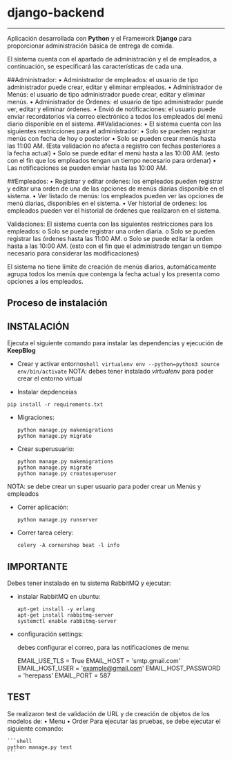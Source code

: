 
# django-backend
---

Aplicación desarrollada con **Python** y el Framework **Django** para proporcionar administración básica de entrega de comida.

El sistema cuenta con el apartado de administración y el de empleados, a continuación, se especificará las características de cada una.

##Administrador:
	•	Administrador de empleados: el usuario de tipo administrador puede crear, editar y eliminar empleados.
	•	Administrador de Menús: el usuario de tipo administrador puede crear, editar y eliminar menús.
	•	Administrador de Órdenes: el usuario de tipo administrador puede ver, editar y eliminar órdenes.
	•	Envió de notificaciones: el usuario puede enviar recordatorios vía correo electrónico a todos los empleados del menú 	diario disponible en el sistema.
##Validaciones:
	•	El sistema cuenta con las siguientes restricciones para el administrador:
	•	Solo se pueden registrar menús con fecha de hoy o posterior
	•	Solo se pueden crear menús hasta las 11:00 AM. (Esta validación no afecta a registro con fechas posteriores a la fecha actual)
	•	Solo se puede editar el menú hasta a las 10:00 AM. (esto con el fin que los empleados tengan un tiempo necesario para ordenar)
	•	Las notificaciones se pueden enviar hasta las 10:00 AM.

##Empleados:
	•	Registrar y editar ordenes: los empleados pueden registrar y editar una orden de una de las opciones de menús diarias disponible en el sistema.
	•	Ver listado de menús: los empleados pueden ver las opciones de menú diarias, disponibles en el sistema.
	•	Ver historial de ordenes: los empleados pueden ver el historial de órdenes que realizaron en el sistema.

Validaciones:
	El sistema cuenta con las siguientes restricciones para los empleados:
	o	Solo se puede registrar una orden diaria.
	o	Solo se pueden registrar las órdenes hasta las 11:00 AM.
	o	Solo se puede editar la orden hasta a las 10:00 AM. (esto con el fin que el administrado tengan un tiempo necesario para considerar las modificaciones)

El sistema no tiene límite de creación de menús diarios, automáticamente agrupa todos los menús que contenga la fecha actual y los presenta como opciones a los empleados.


## Proceso de instalación

## INSTALACIÓN
Ejecuta el siguiente comando para instalar las dependencias y ejecución de **KeepBlog**
- Crear y activar entorno``` shell virtualenv env --python=python3 source env/bin/activate ```
NOTA: debes tener instalado *virtualenv* para poder crear el entorno virtual

* Instalar depdenceias

```shell
pip install -r requirements.txt
```

* Migraciones:

	```shell
	python manage.py makemigrations
	python manage.py migrate

	```

* Crear superusuario:

	```shell
	python manage.py makemigrations
	python manage.py migrate
	python manage.py createsuperuser
	```
NOTA: se debe crear un super usuario para poder crear un Menús y empleados

* Correr aplicación:
	```shell
	python manage.py runserver
	```
* Correr tarea celery:
	```shell
	celery -A cornershop beat -l info
	```

## IMPORTANTE

Debes tener instalado en tu sistema RabbitMQ y ejecutar:

* instalar RabbitMQ en ubuntu:
	```shell
	apt-get install -y erlang
    apt-get install rabbitmq-server
    systemctl enable rabbitmq-server
	```

* configuración settings:

  debes configurar el correo, para las notificaciones de menu:

    EMAIL_USE_TLS = True
    EMAIL_HOST = 'smtp.gmail.com'
    EMAIL_HOST_USER = 'example@gmail.com'
    EMAIL_HOST_PASSWORD = 'herepass'
    EMAIL_PORT = 587


## TEST

Se realizaron test de validación de URL y de creación de objetos de los modelos de:
•	Menu
•	Order
Para ejecutar las pruebas, se debe ejecutar el siguiente comando:

	```shell
	python manage.py test
	```









